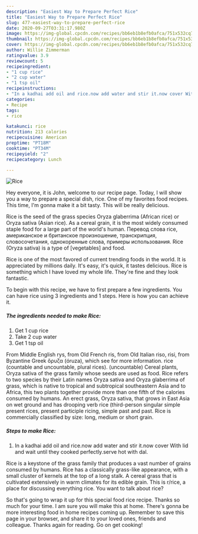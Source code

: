 ```yaml
---
description: "Easiest Way to Prepare Perfect Rice"
title: "Easiest Way to Prepare Perfect Rice"
slug: 477-easiest-way-to-prepare-perfect-rice
date: 2020-09-27T03:31:17.980Z
image: https://img-global.cpcdn.com/recipes/bb6eb1b8efb0afca/751x532cq70/rice-recipe-main-photo.jpg
thumbnail: https://img-global.cpcdn.com/recipes/bb6eb1b8efb0afca/751x532cq70/rice-recipe-main-photo.jpg
cover: https://img-global.cpcdn.com/recipes/bb6eb1b8efb0afca/751x532cq70/rice-recipe-main-photo.jpg
author: Willie Zimmerman
ratingvalue: 3.9
reviewcount: 5
recipeingredient:
- "1 cup rice"
- "2 cup water"
- "1 tsp oil"
recipeinstructions:
- "In a kadhai add oil and rice.now add water and stir it.now cover With lid and wait until they cooked perfectly.serve hot with dal."
categories:
- Recipe
tags:
- rice

katakunci: rice 
nutrition: 213 calories
recipecuisine: American
preptime: "PT18M"
cooktime: "PT34M"
recipeyield: "2"
recipecategory: Lunch

---
```



![Rice](https://img-global.cpcdn.com/recipes/bb6eb1b8efb0afca/751x532cq70/rice-recipe-main-photo.jpg)

Hey everyone, it is John, welcome to our recipe page. Today, I will show you a way to prepare a special dish, rice. One of my favorites food recipes. This time, I'm gonna make it a bit tasty. This will be really delicious.

Rice is the seed of the grass species Oryza glaberrima (African rice) or Oryza sativa (Asian rice). As a cereal grain, it is the most widely consumed staple food for a large part of the world&#39;s human. Перевод слова rice, американское и британское произношение, транскрипция, словосочетания, однокоренные слова, примеры использования. Rice (Oryza sativa) is a type of [vegetables] and food.

Rice is one of the most favored of current trending foods in the world. It is appreciated by millions daily. It's easy, it's quick, it tastes delicious. Rice is something which I have loved my whole life. They're fine and they look fantastic.


To begin with this recipe, we have to first prepare a few ingredients. You can have rice using 3 ingredients and 1 steps. Here is how you can achieve it.

<!--inarticleads1-->

##### The ingredients needed to make Rice:

1. Get 1 cup rice
1. Take 2 cup water
1. Get 1 tsp oil


From Middle English rys, from Old French ris, from Old Italian riso, risi, from Byzantine Greek ὄρυζα (óruza), which see for more information. rice (countable and uncountable, plural rices). (uncountable) Cereal plants, Oryza sativa of the grass family whose seeds are used as food. Rice refers to two species by their Latin names Oryza sativa and Oryza glaberrima of grass, which is native to tropical and subtropical southeastern Asia and to Africa, this two plants together provide more than one fifth of the calories consumed by humans. An erect grass, Oryza sativa, that grows in East Asia on wet ground and has drooping verb rice (third-person singular simple present rices, present participle ricing, simple past and past. Rice is commercially classified by size: long, medium or short grain. 

<!--inarticleads2-->

##### Steps to make Rice:

1. In a kadhai add oil and rice.now add water and stir it.now cover With lid and wait until they cooked perfectly.serve hot with dal.


Rice is a keystone of the grass family that produces a vast number of grains consumed by humans. Rice has a classically grass-like appearance, with a small cluster of kernels at the top of a long stalk. A cereal grass that is cultivated extensively in warm climates for its edible grain. This is r/rice, a place for discussing everything rice. You want to talk about rice? 

So that's going to wrap it up for this special food rice recipe. Thanks so much for your time. I am sure you will make this at home. There's gonna be more interesting food in home recipes coming up. Remember to save this page in your browser, and share it to your loved ones, friends and colleague. Thanks again for reading. Go on get cooking!
